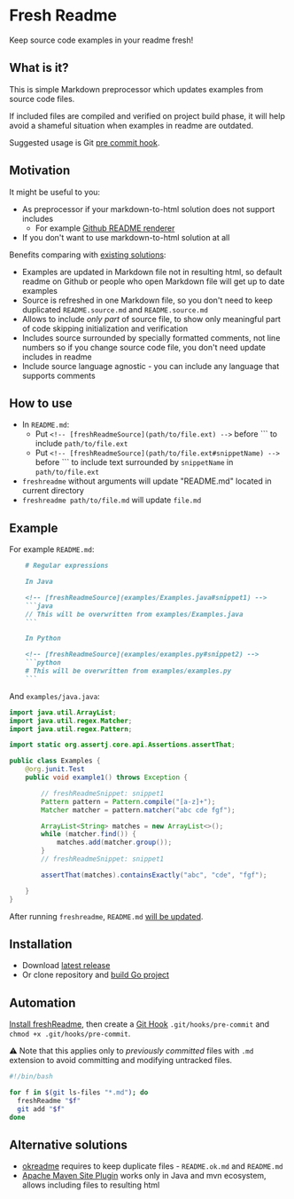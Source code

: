 # Fresh Readme

Keep source code examples in your readme fresh!

## What is it?

This is simple Markdown preprocessor which updates examples from source code files.

If included files are compiled and verified on project build phase, it will help avoid a shameful situation when examples in readme are outdated.

Suggested usage is Git [pre commit hook](#automation).

## Motivation

It might be useful to you:

* As preprocessor if your markdown-to-html solution does not support includes
    - For example [Github README renderer](https://github.com/dmi3/freshReadme/#readme)
* If you don't want to use markdown-to-html solution at all

Benefits comparing with [existing solutions](#alternative-solutions):

* Examples are updated in Markdown file not in resulting html, so default readme on Github or people who open Markdown file will get up to date examples
* Source is refreshed in one Markdown file, so you don't need to keep duplicated `README.source.md` and `README.source.md`
* Allows to include *only part* of source file, to show only meaningful part of code skipping initialization and verification
* Includes source surrounded by specially formatted comments, not line numbers so if you change source code file, you don't need update includes in readme
* Include source language agnostic - you can include any language that supports comments

## How to use

* In `README.md`:
    - Put `<!-- [freshReadmeSource](path/to/file.ext) -->` before &grave;&grave;&grave; to include `path/to/file.ext`
    - Put `<!-- [freshReadmeSource](path/to/file.ext#snippetName) -->` before &grave;&grave;&grave; to include text surrounded by `snippetName` in `path/to/file.ext`
* `freshreadme` without arguments will update "README.md" located in current directory
* `freshreadme path/to/file.md` will update `file.md`

## Example

For example `README.md`:

<!-- [freshReadmeSource](examples/README.md.example) -->
```markdown
    # Regular expressions

    In Java

    <!-- [freshReadmeSource](examples/Examples.java#snippet1) -->
    ```java
    // This will be overwritten from examples/Examples.java
    ```

    In Python

    <!-- [freshReadmeSource](examples/examples.py#snippet2) -->
    ```python
    # This will be overwritten from examples/examples.py
    ```
```

And `examples/java.java`:

<!-- [freshReadmeSource](examples/Examples.java) -->
```java
import java.util.ArrayList;
import java.util.regex.Matcher;
import java.util.regex.Pattern;

import static org.assertj.core.api.Assertions.assertThat;

public class Examples {
    @org.junit.Test
    public void example1() throws Exception {

        // freshReadmeSnippet: snippet1
        Pattern pattern = Pattern.compile("[a-z]+");
        Matcher matcher = pattern.matcher("abc cde fgf");

        ArrayList<String> matches = new ArrayList<>();
        while (matcher.find()) {
            matches.add(matcher.group());
        }
        // freshReadmeSnippet: snippet1

        assertThat(matches).containsExactly("abc", "cde", "fgf");

    }
}

```

After running `freshreadme`, `README.md` [will be updated](examples/README.md.result).

## Installation

* Download [latest release](https://github.com/dmi3/freshreadme/releases)
* Or clone repository and [build Go project](https://golang.org/doc/code.html#Command)

## Automation

[Install freshReadme](#installation), then create a [Git Hook](https://git-scm.com/book/gr/v2/Customizing-Git-Git-Hooks) `.git/hooks/pre-commit` and `chmod +x .git/hooks/pre-commit`.

⚠ Note that this applies only to *previously committed* files with `.md` extension to avoid committing and modifying untracked files.

<!-- [freshReadmeSource](examples/pre-commit) -->
```sh
#!/bin/bash

for f in $(git ls-files "*.md"); do
  freshReadme "$f"
  git add "$f"
done
```

## Alternative solutions

* [okreadme](https://github.com/wan2land/okreadme) requires to keep duplicate files - `README.ok.md` and `README.md`
* [Apache Maven Site Plugin](https://maven.apache.org/guides/mini/guide-snippet-macro.html) works only in Java and mvn ecosystem, allows including files to resulting html

